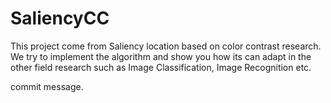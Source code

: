# SaliencyCC
This project come from Saliency location based on color contrast research. We try to implement the algorithm and show you how its can adapt in the other field research such as Image Classification, Image Recognition etc.

commit message.
